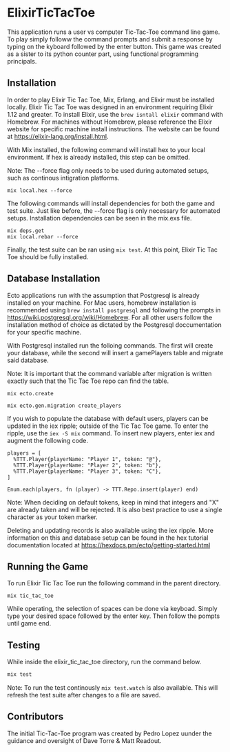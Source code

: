 # ElixirTicTacToe

This application runs a user vs computer Tic-Tac-Toe command line game. To play simply followw the command prompts and submit a response by typing on the kyboard followed by the enter button. This game was created as a sister to its python counter part, using functional programming principals. 

## Installation

In order to play Elixir Tic Tac Toe, Mix, Erlang, and Elixir must be installed locally. Elixir Tic Tac Toe was designed in an environment requiring Elixir 1.12 and greater. To install Elixir, use the ```brew isntall elixir``` command with Homebrew. For machines without Homebrew, please reference the Elixir website for specific machine install instructions. The website can be found at https://elixir-lang.org/install.html. 

With Mix installed, the following command will install hex to your local environment. If hex is already installed, this step can be omitted. 

Note: The --force flag only needs to be used during automated setups, such as continous intigration platforms.

```
mix local.hex --force
```

The following commands will install dependencies for both the game and test suite. Just like before, the --force flag is only necessary for automated setups. Installation dependencies can be  seen in the mix.exs file. 

```
mix deps.get
mix local.rebar --force
```

Finally, the test suite can be ran using ```mix test```. At this point, Elixir Tic Tac Toe should be fully  installed. 

## Database Installation
Ecto applications run with the assumption that Postgresql is already installed on your machine. For Mac users, homebrew installation is recommended using ``` brew install postgresql ```  and following the prompts in https://wiki.postgresql.org/wiki/Homebrew. For all other users follow the installation method of choice as dictated by the  Postgresql doccumentation for your specific machine. 

With Postgresql installed run the folloing commands. The first will create your database, while the second will insert a gamePlayers table and migrate said database. 

Note: It is important that the command variable after migration is written exactly such that the Tic Tac Toe repo can find the table. 

```
mix ecto.create 

mix ecto.gen.migration create_players
```

If you wish to populate the database with default users, players can be updated in the iex ripple; outside of the Tic Tac Toe game. To enter the ripple, use the ```iex -S mix``` command. To insert new players, enter iex and augment the following code.

```
players = [
  %TTT.Player{playerName: "Player 1", token: "@"},
  %TTT.Player{playerName: "Player 2", token: "b"},
  %TTT.Player{playerName: "Player 3", token: "C"},
]

Enum.each(players, fn (player) -> TTT.Repo.insert(player) end)
```

Note: When deciding on default tokens, keep in mind that integers and "X" are already taken and  will be rejected. It is also best practice to use a single character as your token marker. 

Deleting and updating records is also available using the iex ripple. More information on this and database setup can be found in the hex tutorial documentation located at https://hexdocs.pm/ecto/getting-started.html

## Running the Game
To run Elixir Tic Tac Toe run the following command in the parent directory. 

```
mix tic_tac_toe
```

While operating, the selection of spaces can be done via keyboad. Simply type your desired space followed by the enter key. Then follow the pompts until game end. 

## Testing
While inside the elixir_tic_tac_toe directory, run the command below.

```elixir
mix test
```

Note: To run the test continously ```mix test.watch``` is also available. This will refresh the test suite after changes to a file are saved. 

## Contributors

The initial Tic-Tac-Toe program was created by Pedro Lopez uunder the guidance and oversight of Dave Torre & Matt Readout. 
